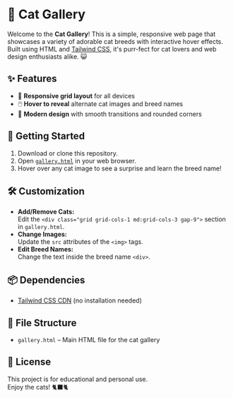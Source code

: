 # 🐾 Cat Gallery

Welcome to the **Cat Gallery**! This is a simple, responsive web page that showcases a variety of adorable cat breeds with interactive hover effects. Built using HTML and [Tailwind CSS](https://tailwindcss.com/), it's purr-fect for cat lovers and web design enthusiasts alike. 😺

## ✨ Features

- 📱 **Responsive grid layout** for all devices
- 🖱️ **Hover to reveal** alternate cat images and breed names
- 🎨 **Modern design** with smooth transitions and rounded corners

## 🚀 Getting Started

1. Download or clone this repository.
2. Open [`gallery.html`](HTML/gallery.html) in your web browser.
3. Hover over any cat image to see a surprise and learn the breed name!

## 🛠️ Customization

- **Add/Remove Cats:**  
  Edit the `<div class="grid grid-cols-1 md:grid-cols-3 gap-9">` section in `gallery.html`.
- **Change Images:**  
  Update the `src` attributes of the `<img>` tags.
- **Edit Breed Names:**  
  Change the text inside the breed name `<div>`.

## 📦 Dependencies

- [Tailwind CSS CDN](https://cdn.tailwindcss.com) (no installation needed)

## 📁 File Structure

- `gallery.html` – Main HTML file for the cat gallery

## 📜 License

This project is for educational and personal use.  
Enjoy the cats! 🐈‍⬛🐈
